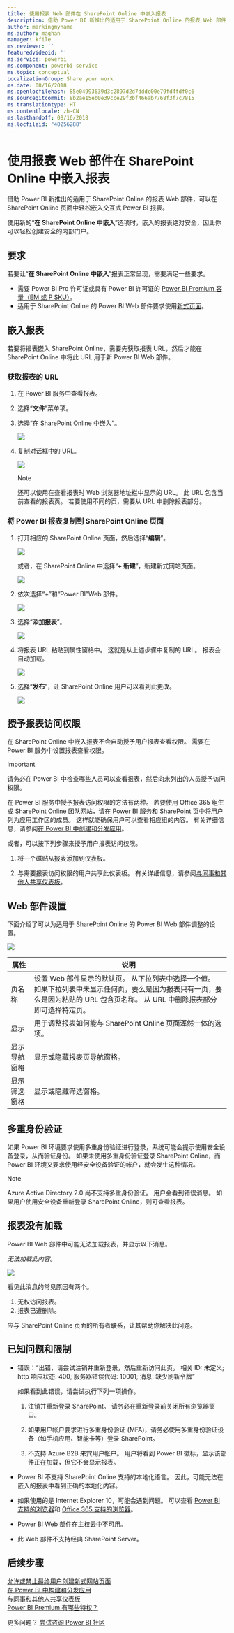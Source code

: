 ```yaml
---
title: 使用报表 Web 部件在 SharePoint Online 中嵌入报表
description: 借助 Power BI 新推出的适用于 SharePoint Online 的报表 Web 部件，可以在 SharePoint Online 页面中轻松嵌入交互式 Power BI 报表。
author: markingmyname
ms.author: maghan
manager: kfile
ms.reviewer: ''
featuredvideoid: ''
ms.service: powerbi
ms.component: powerbi-service
ms.topic: conceptual
LocalizationGroup: Share your work
ms.date: 08/16/2018
ms.openlocfilehash: 85e04993639d3c2897d2d7dddc00e79fd4fdf0c6
ms.sourcegitcommit: 8b2ae15eb0e39cce29f3bf466ab7768f3f7c7815
ms.translationtype: HT
ms.contentlocale: zh-CN
ms.lasthandoff: 08/16/2018
ms.locfileid: "40256288"
---
```

# <a name="embed-with-report-web-part-in-sharepoint-online"></a>使用报表 Web 部件在 SharePoint Online 中嵌入报表

借助 Power BI 新推出的适用于 SharePoint Online 的报表 Web 部件，可以在 SharePoint Online 页面中轻松嵌入交互式 Power BI 报表。

使用新的“**在 SharePoint Online 中嵌入**”选项时，嵌入的报表绝对安全，因此你可以轻松创建安全的内部门户。

## <a name="requirements"></a>要求

若要让“**在 SharePoint Online 中嵌入**”报表正常呈现，需要满足一些要求。

* 需要 Power BI Pro 许可证或具有 Power BI 许可证的 [Power BI Premium 容量（EM 或 P SKU）](service-premium.md#premium-capacity-nodes)。
* 适用于 SharePoint Online 的 Power BI Web 部件要求使用[新式页面](https://support.office.com/article/Allow-or-prevent-creation-of-modern-site-pages-by-end-users-c41d9cc8-c5c0-46b4-8b87-ea66abc6e63b)。

## <a name="embed-your-report"></a>嵌入报表

若要将报表嵌入 SharePoint Online，需要先获取报表 URL，然后才能在 SharePoint Online 中将此 URL 用于新 Power BI Web 部件。

### <a name="get-a-url-to-your-report"></a>获取报表的 URL

1. 在 Power BI 服务中查看报表。

2. 选择“**文件**”菜单项。

3. 选择“在 SharePoint Online 中嵌入”。
   
    ![](media/service-embed-report-spo/powerbi-file-menu.png)

4. 复制对话框中的 URL。

    ![](media/service-embed-report-spo/powerbi-embed-link-sharepoint.png)

   > [!NOTE]
   > 还可以使用在查看报表时 Web 浏览器地址栏中显示的 URL。 此 URL 包含当前查看的报表页。 若要使用不同的页，需要从 URL 中删除报表部分。

### <a name="add-the-power-bi-report-to-a-sharepoint-online-page"></a>将 Power BI 报表复制到 SharePoint Online 页面

1. 打开相应的 SharePoint Online 页面，然后选择“**编辑**”。

    ![](media/service-embed-report-spo/powerbi-sharepoint-edit-page.png)

    或者，在 SharePoint Online 中选择“**+ 新建**”，新建新式网站页面。

    ![](media/service-embed-report-spo/powerbi-sharepoint-new-page.png)

2. 依次选择“+”和“Power BI”Web 部件。

    ![](media/service-embed-report-spo/powerbi-sharepoint-new-web-part.png)

3. 选择“**添加报表**”。

    ![](media/service-embed-report-spo/powerbi-sharepoint-new-report.png)

4. 将报表 URL 粘贴到属性窗格中。 这就是从上述步骤中复制的 URL。 报表会自动加载。

    ![](media/service-embed-report-spo/powerbi-sharepoint-new-web-part-properties.png)

5. 选择“**发布**”，让 SharePoint Online 用户可以看到此更改。

    ![](media/service-embed-report-spo/powerbi-sharepoint-report-loaded.png)

## <a name="granting-access-to-reports"></a>授予报表访问权限

在 SharePoint Online 中嵌入报表不会自动授予用户报表查看权限。 需要在 Power BI 服务中设置报表查看权限。

> [!IMPORTANT]
> 请务必在 Power BI 中检查哪些人员可以查看报表，然后向未列出的人员授予访问权限。

在 Power BI 服务中授予报表访问权限的方法有两种。 若要使用 Office 365 组生成 SharePoint Online 团队网站，请在 Power BI 服务和 SharePoint 页中将用户列为应用工作区的成员。 这样就能确保用户可以查看相应组的内容。 有关详细信息，请参阅[在 Power BI 中创建和分发应用](service-create-distribute-apps.md)。

或者，可以按下列步骤来授予用户报表访问权限。

1. 将一个磁贴从报表添加到仪表板。

2. 与需要报表访问权限的用户共享此仪表板。 有关详细信息，请参阅[与同事和其他人共享仪表板](service-share-dashboards.md)。

## <a name="web-part-settings"></a>Web 部件设置

下面介绍了可以为适用于 SharePoint Online 的 Power BI Web 部件调整的设置。

![](media/service-embed-report-spo/powerbi-sharepoint-web-part-properties.png)

| 属性 | 说明 |
| --- | --- |
| 页名称 |设置 Web 部件显示的默认页。 从下拉列表中选择一个值。 如果下拉列表中未显示任何页，要么是因为报表只有一页，要么是因为粘贴的 URL 包含页名称。 从 URL 中删除报表部分即可选择特定页。 |
| 显示 |用于调整报表如何能与 SharePoint Online 页面浑然一体的选项。 |
| 显示导航窗格 |显示或隐藏报表页导航窗格。 |
| 显示筛选窗格 |显示或隐藏筛选窗格。 |

## <a name="multi-factor-authentication"></a>多重身份验证

如果 Power BI 环境要求使用多重身份验证进行登录，系统可能会提示使用安全设备登录，从而验证身份。 如果未使用多重身份验证登录 SharePoint Online，而 Power BI 环境又要求使用经安全设备验证的帐户，就会发生这种情况。

> [!NOTE]
> Azure Active Directory 2.0 尚不支持多重身份验证。 用户会看到错误消息。 如果用户使用安全设备重新登录 SharePoint Online，则可查看报表。

## <a name="reports-that-do-not-load"></a>报表没有加载

Power BI Web 部件中可能无法加载报表，并显示以下消息。

*无法加载此内容。*

![](media/service-embed-report-spo/powerbi-sharepoint-report-not-found.png)

看见此消息的常见原因有两个。

1. 无权访问报表。
2. 报表已遭删除。

应与 SharePoint Online 页面的所有者联系，让其帮助你解决此问题。

## <a name="known-issues-and-limitations"></a>已知问题和限制

* 错误：“出错，请尝试注销并重新登录，然后重新访问此页。 相关 ID: 未定义; http 响应状态: 400; 服务器错误代码: 10001; 消息: 缺少刷新令牌”
  
  如果看到此错误，请尝试执行下列一项操作。
  
  1. 注销并重新登录 SharePoint。 请务必在重新登录前关闭所有浏览器窗口。

  2. 如果用户帐户要求进行多重身份验证 (MFA)，请务必使用多重身份验证设备（如手机应用、智能卡等）登录 SharePoint。
  
  3. 不支持 Azure B2B 来宾用户帐户。 用户将看到 Power BI 徽标，显示该部件正在加载，但它不会显示报表。

* Power BI 不支持 SharePoint Online 支持的本地化语言。 因此，可能无法在嵌入的报表中看到正确的本地化内容。

* 如果使用的是 Internet Explorer 10，可能会遇到问题。 可以查看 [Power BI 支持的浏览器](service-browser-support.md)和 [Office 365 支持的浏览器](https://products.office.com/office-system-requirements#Browsers-section)。

* Power BI Web 部件在[主权云](https://powerbi.microsoft.com/en-us/clouds/)中不可用。

* 此 Web 部件不支持经典 SharePoint Server。

## <a name="next-steps"></a>后续步骤

[允许或禁止最终用户创建新式网站页面](https://support.office.com/article/Allow-or-prevent-creation-of-modern-site-pages-by-end-users-c41d9cc8-c5c0-46b4-8b87-ea66abc6e63b)  
[在 Power BI 中构建和分发应用](service-create-distribute-apps.md)  
[与同事和其他人共享仪表板](service-share-dashboards.md)  
[Power BI Premium 有哪些特权？](service-premium.md)  

更多问题？ [尝试咨询 Power BI 社区](http://community.powerbi.com/)